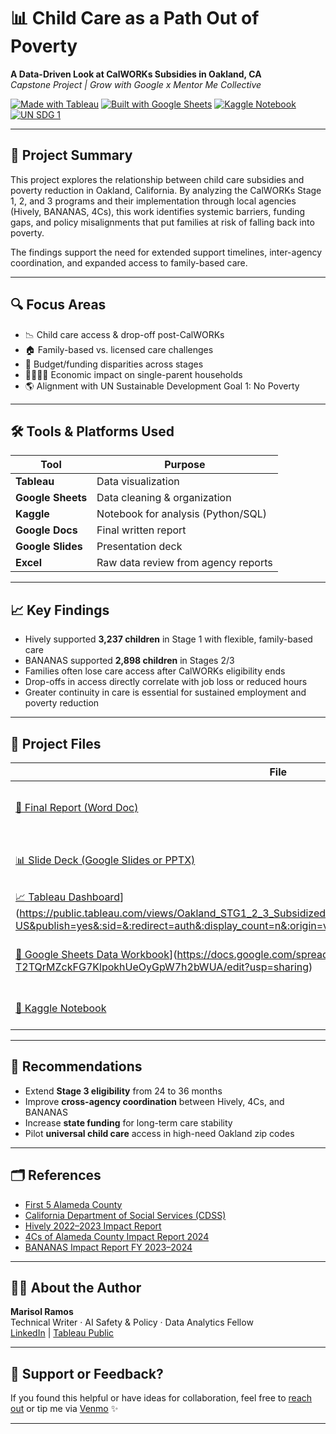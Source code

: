 
# 📊 Child Care as a Path Out of Poverty  
**A Data-Driven Look at CalWORKs Subsidies in Oakland, CA**  
*Capstone Project | Grow with Google x Mentor Me Collective*

[![Made with Tableau](https://img.shields.io/badge/Made%20with-Tableau-blue.svg)](https://public.tableau.com/views/Oakland_STG1_2_3_Subsidized_ChildCare_payments/Sheet1?:language=en-US&publish=yes&:sid=&:redirect=auth&:display_count=n&:origin=viz_share_link)
[![Built with Google Sheets](https://img.shields.io/badge/Google%20Sheets-Data%20Source-brightgreen.svg)](https://docs.google.com/spreadsheets/d/1bBkXbFK7_P-T2TQrMZckFG7KlpokhUeOyGpW7h2bWUA/edit?usp=sharing)
[![Kaggle Notebook](https://img.shields.io/badge/Kaggle-Notebook-blue)](https://www.kaggle.com/code/marisolramos711/notebook6a7e4ccfe6)
[![UN SDG 1](https://img.shields.io/badge/UN%20Goal-No%20Poverty-red)](https://sdgs.un.org/goals/goal1)

---

## 📌 Project Summary

This project explores the relationship between child care subsidies and poverty reduction in Oakland, California. By analyzing the CalWORKs Stage 1, 2, and 3 programs and their implementation through local agencies (Hively, BANANAS, 4Cs), this work identifies systemic barriers, funding gaps, and policy misalignments that put families at risk of falling back into poverty.

The findings support the need for extended support timelines, inter-agency coordination, and expanded access to family-based care.

---

## 🔍 Focus Areas

- 📉 Child care access & drop-off post-CalWORKs
- 🏠 Family-based vs. licensed care challenges
- 💸 Budget/funding disparities across stages
- 👩🏽‍👧‍👦 Economic impact on single-parent households
- 🌎 Alignment with UN Sustainable Development Goal 1: No Poverty

---

## 🛠️ Tools & Platforms Used

| Tool            | Purpose                                |
|----------------|----------------------------------------|
| **Tableau**     | Data visualization                    |
| **Google Sheets** | Data cleaning & organization         |
| **Kaggle**       | Notebook for analysis (Python/SQL)    |
| **Google Docs**  | Final written report                  |
| **Google Slides**| Presentation deck                     |
| **Excel**        | Raw data review from agency reports   |

---

## 📈 Key Findings

- Hively supported **3,237 children** in Stage 1 with flexible, family-based care  
- BANANAS supported **2,898 children** in Stages 2/3  
- Families often lose care access after CalWORKs eligibility ends  
- Drop-offs in access directly correlate with job loss or reduced hours  
- Greater continuity in care is essential for sustained employment and poverty reduction  

---

## 📂 Project Files

| File | Description |
|------|-------------|
| [📄 Final Report (Word Doc)](./Capstone%20Project%20Report.docx) | In-depth analysis with sources, data, and recommendations |
| [📊 Slide Deck (Google Slides or PPTX)](./Mentor%20Me%20Collective%20x%20GWG%20Capstone%20Project%20-%20Marisol%20Ramos.pptx) | Visual presentation used for capstone defense |
| [📈 Tableau Dashboard](https://img.shields.io/badge/Made%20with-Tableau-blue.svg)](https://public.tableau.com/views/Oakland_STG1_2_3_Subsidized_ChildCare_payments/Sheet1?:language=en-US&publish=yes&:sid=&:redirect=auth&:display_count=n&:origin=viz_share_link) | Interactive visuals and data story |
| [📒 Google Sheets Data Workbook](https://img.shields.io/badge/Google%20Sheets-Data%20Source-brightgreen.svg)](https://docs.google.com/spreadsheets/d/1bBkXbFK7_P-T2TQrMZckFG7KlpokhUeOyGpW7h2bWUA/edit?usp=sharing) | Data cleaning, breakdowns, and agency comparisons |
| [📘 Kaggle Notebook](https://www.kaggle.com/code/marisolramos711/notebook6a7e4ccfe6) | Any coding analysis (if applicable) |

---

## 🧠 Recommendations

- Extend **Stage 3 eligibility** from 24 to 36 months  
- Improve **cross-agency coordination** between Hively, 4Cs, and BANANAS  
- Increase **state funding** for long-term care stability  
- Pilot **universal child care** access in high-need Oakland zip codes

---

## 🗂 References

- [First 5 Alameda County](https://www.first5alameda.org/)
- [California Department of Social Services (CDSS)](https://www.cdss.ca.gov/inforesources/calworks)
- [Hively 2022–2023 Impact Report](https://behively.org/about/impact-report/)
- [4Cs of Alameda County Impact Report 2024](https://4calameda.org/about/2024-impact-report/)
- [BANANAS Impact Report FY 2023–2024](https://www.flipsnack.com/bananasbunch/bananas-impact-report-fy-23-24/full-view.html)

---

## 🙋‍♀️ About the Author

**Marisol Ramos**  
Technical Writer · AI Safety & Policy · Data Analytics Fellow  
[LinkedIn](https://www.linkedin.com/in/your-link) | [Tableau Public](https://public.tableau.com/app/profile/your-link-here)

---

## 💬 Support or Feedback?

If you found this helpful or have ideas for collaboration, feel free to [reach out](mailto:youremail@example.com) or tip me via [Venmo](https://venmo.com/u/yourvenmolink) ✨

---


